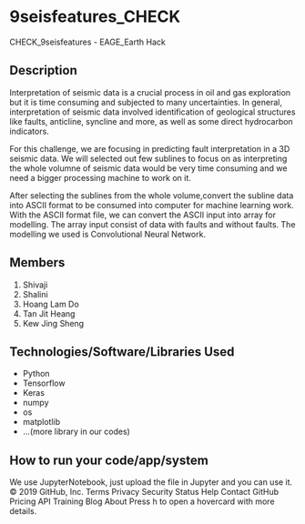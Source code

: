 # 9seisfeatures_CHECK
CHECK_9seisfeatures - EAGE_Earth Hack

## Description
Interpretation of seismic data is a crucial process in oil and gas exploration but it is time consuming and subjected to many uncertainties. 
In general, interpretation of seismic data involved identification of geological structures like faults, anticline, syncline and more, as well
as some direct hydrocarbon indicators. 

For this challenge, we are focusing in predicting fault interpretation in a 3D seismic data. We will selected out few sublines to focus on as 
interpreting the whole volumne of seismic data would be very time consuming and we need a bigger processing machine to work on it. 

After selecting the sublines from the whole volume,convert the subline data into ASCII format to be consumed into computer for machine learning work.
With the ASCII format file, we can convert the ASCII input into array for modelling. The array input consist of data with faults and without faults. The modelling we used is Convolutional Neural Network. 

## Members
1) Shivaji 
2) Shalini 
3) Hoang Lam Do
4) Tan Jit Heang
5) Kew Jing Sheng

## Technologies/Software/Libraries Used
- Python
- Tensorflow
- Keras
- numpy
- os
- matplotlib
- ...(more library in our codes)

## How to run your code/app/system
We use JupyterNotebook, just upload the file in Jupyter and you can use it. 
© 2019 GitHub, Inc.
Terms
Privacy
Security
Status
Help
Contact GitHub
Pricing
API
Training
Blog
About
Press h to open a hovercard with more details.
